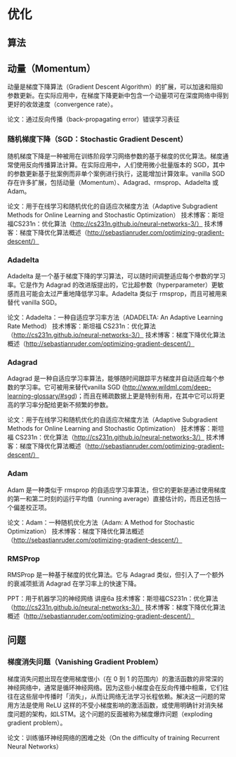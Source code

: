 # 优化

## 算法

## 动量（Momentum）

动量是梯度下降算法（Gradient Descent Algorithm）的扩展，可以加速和阻抑参数更新。在实际应用中，在梯度下降更新中包含一个动量项可在深度网络中得到更好的收敛速度（convergence rate）。

论文：通过反向传播（back-propagating error）错误学习表征

### 随机梯度下降（SGD：Stochastic Gradient Descent）

随机梯度下降是一种被用在训练阶段学习网络参数的基于梯度的优化算法。梯度通常使用反向传播算法计算。在实际应用中，人们使用微小批量版本的 SGD，其中的参数更新基于批案例而非单个案例进行执行，这能增加计算效率。vanilla SGD 存在许多扩展，包括动量（Momentum）、Adagrad、rmsprop、Adadelta 或 Adam。

论文：用于在线学习和随机优化的自适应次梯度方法（Adaptive Subgradient Methods for Online Learning and Stochastic Optimization）
技术博客：斯坦福CS231n：优化算法（http://cs231n.github.io/neural-networks-3/）
技术博客：梯度下降优化算法概述（http://sebastianruder.com/optimizing-gradient-descent/）


### Adadelta

Adadelta 是一个基于梯度下降的学习算法，可以随时间调整适应每个参数的学习率。它是作为 Adagrad 的改进版提出的，它比超参数（hyperparameter）更敏感而且可能会太过严重地降低学习率。Adadelta 类似于 rmsprop，而且可被用来替代 vanilla SGD。

论文：Adadelta：一种自适应学习率方法（ADADELTA: An Adaptive Learning Rate Method）
技术博客：斯坦福 CS231n：优化算法（http://cs231n.github.io/neural-networks-3/）
技术博客：梯度下降优化算法概述（http://sebastianruder.com/optimizing-gradient-descent/）

### Adagrad

Adagrad 是一种自适应学习率算法，能够随时间跟踪平方梯度并自动适应每个参数的学习率。它可被用来替代vanilla SGD (http://www.wildml.com/deep-learning-glossary/#sgd)；而且在稀疏数据上更是特别有用，在其中它可以将更高的学习率分配给更新不频繁的参数。

论文：用于在线学习和随机优化的自适应次梯度方法（Adaptive Subgradient Methods for Online Learning and Stochastic Optimization）
技术博客：斯坦福 CS231n：优化算法（http://cs231n.github.io/neural-networks-3/）
技术博客：梯度下降优化算法概述（http://sebastianruder.com/optimizing-gradient-descent/）

### Adam

Adam 是一种类似于 rmsprop 的自适应学习率算法，但它的更新是通过使用梯度的第一和第二时刻的运行平均值（running average）直接估计的，而且还包括一个偏差校正项。

论文：Adam：一种随机优化方法（Adam: A Method for Stochastic Optimization）
技术博客：梯度下降优化算法概述（http://sebastianruder.com/optimizing-gradient-descent/）

### RMSProp

RMSProp 是一种基于梯度的优化算法。它与 Adagrad 类似，但引入了一个额外的衰减项抵消 Adagrad 在学习率上的快速下降。

PPT：用于机器学习的神经网络 讲座6a
技术博客：斯坦福CS231n：优化算法（http://cs231n.github.io/neural-networks-3/）
技术博客：梯度下降优化算法概述（http://sebastianruder.com/optimizing-gradient-descent/）



## 问题

### 梯度消失问题（Vanishing Gradient Problem）

梯度消失问题出现在使用梯度很小（在 0 到 1 的范围内）的激活函数的非常深的神经网络中，通常是循环神经网络。因为这些小梯度会在反向传播中相乘，它们往往在这些层中传播时「消失」，从而让网络无法学习长程依赖。解决这一问题的常用方法是使用 ReLU 这样的不受小梯度影响的激活函数，或使用明确针对消失梯度问题的架构，如LSTM。这个问题的反面被称为梯度爆炸问题（exploding gradient problem）。

论文：训练循环神经网络的困难之处（On the difficulty of training Recurrent Neural Networks）
